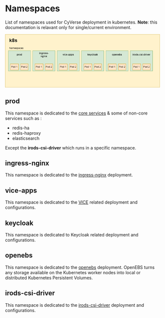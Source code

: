 # Namespaces

List of namespaces used for CyVerse deployment in kubernetes.
**Note**: this documentation is relavant only for single/current environment.

![Namespaces](../assets/namespaces.png)

## prod

This namespace is dedicated to the [core services](index.md#list-of-core-service) & some of non-core services such as :

* redis-ha
* redis-haproxy
* elasticsearch

Except the **irods-csi-driver** which runs in a specific namespace.


## ingress-nginx

This namespace is dedicated to the [ingress-nginx](https://docs.nginx.com/nginx-ingress-controller/) deployment.

## vice-apps

This namespace is dedicated to the [VICE](https://cyverse.org/node/50) related deployment and configurations.

## keycloak

This namespace is dedicated to Keycloak related deployment and configurations.

## openebs

This namespace is dedicated to the [openebs](https://openebs.io/) deployment.
OpenEBS turns any storage available on the Kubernetes worker nodes into local or distributed Kubernetes Persistent Volumes.

## irods-csi-driver

This namespace is dedicated to the [irods-csi-driver](https://github.com/cyverse/irods-csi-driver) deployment and configurations.
